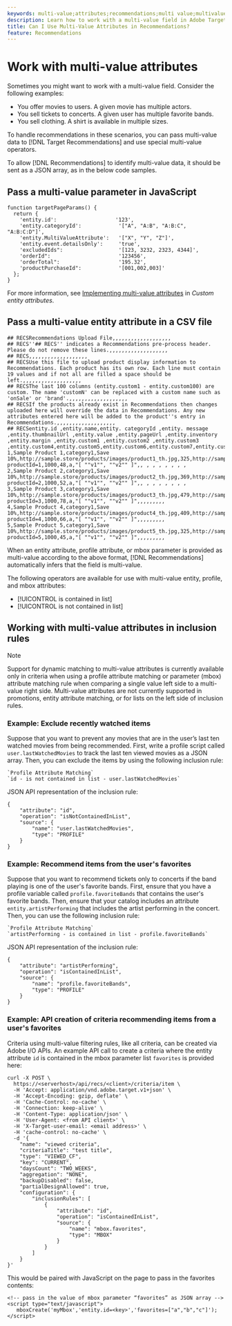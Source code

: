 ```yaml
---
keywords: multi-value;attributes;recommendations;multi value;multivalue;multi-value
description: Learn how to work with a multi-value field in Adobe Target Recommendations using special multi-value operators, for example, when recommending movies with multiple actors.
title: Can I Use Multi-Value Attributes in Recommendations?
feature: Recommendations
---
```


# Work with multi-value attributes

Sometimes you might want to work with a multi-value field. Consider the following examples:

* You offer movies to users. A given movie has multiple actors.
* You sell tickets to concerts. A given user has multiple favorite bands.
* You sell clothing. A shirt is available in multiple sizes.

To handle recommendations in these scenarios, you can pass multi-value data to [!DNL Target Recommendations] and use special multi-value operators.

To allow [!DNL Recommendations] to identify multi-value data, it should be sent as a JSON array, as in the below code samples.

## Pass a multi-value parameter in JavaScript

```
function targetPageParams() { 
  return { 
    'entity.id':                   '123', 
    'entity.categoryId':            '["A", "A:B", "A:B:C", "A:B:C:D"]',        
    'entity.MultiValueAttribute':   '["X", "Y", "Z"]', 
    'entity.event.detailsOnly':     'true', 
    'excludedIds":                  '[123, 3232, 2323, 4344]', 
    'orderId":                      '123456', 
    'orderTotal":                   '195.32', 
    'productPurchaseId":            '[001,002,003]' 
  }; 
}
```

For more information, see [Implementing multi-value attributes](/help/c-recommendations/c-products/custom-entity-attributes.md#section_80FEFE49E8AF415D99B739AA3CBA2A14) in *Custom entity attributes*.

## Pass a multi-value entity attribute in a CSV file

```
## RECSRecommendations Upload File,,,,,,,,,,,,,,,,,,,
## RECS''## RECS'' indicates a Recommendations pre-process header. Please do not remove these lines.,,,,,,,,,,,,,,,,,,,
## RECS,,,,,,,,,,,,,,,,,,,
## RECSUse this file to upload product display information to Recommendations. Each product has its own row. Each line must contain 19 values and if not all are filled a space should be left.,,,,,,,,,,,,,,,,,,,
## RECSThe last 100 columns (entity.custom1 - entity.custom100) are custom. The name 'customN' can be replaced with a custom name such as 'onSale' or 'brand'.,,,,,,,,,,,,,,,,,,,
## RECSIf the products already exist in Recommendations then changes uploaded here will override the data in Recommendations. Any new attributes entered here will be added to the product''s entry in Recommendations.,,,,,,,,,,,,,,,,,,,
## RECSentity.id ,entity.name,entity. categoryId ,entity. message ,entity.thumbnailUrl ,entity.value ,entity.pageUrl ,entity.inventory ,entity.margin ,entity.custom1 ,entity.custom2 ,entity.custom3 ,entity.custom4,entity.custom5,entity.custom6,entity.custom7,entity.custom8,entity.custom9,entity.custom10,
1,Sample Product 1,category1,Save 10%,http://sample.store/products/images/product1_th.jpg,325,http://sample.store/products/product_detail.jsp?productId=1,1000,48,a,"[ ""v1"", ""v2"" ]",, , , , , , , ,
2,Sample Product 2,category1,Save 10%,http://sample.store/products/images/product2_th.jpg,369,http://sample.store/products/product_detail.jsp?productId=2,1000,52,a,"[ ""v1"", ""v2"" ]",, , , , , , , ,
3,Sample Product 3,category1,Save 10%,http://sample.store/products/images/product3_th.jpg,479,http://sample.store/products/product_detail.jsp?productId=3,1000,78,a,"[ ""v1"", ""v2"" ]",,,,,,,,,
4,Sample Product 4,category1,Save 10%,http://sample.store/products/images/product4_th.jpg,409,http://sample.store/products/product_detail.jsp?productId=4,1000,66,a,"[ ""v1"", ""v2"" ]",,,,,,,,,
5,Sample Product 5,category1,Save 10%,http://sample.store/products/images/product5_th.jpg,325,http://sample.store/products/product_detail.jsp?productId=5,1000,45,a,"[ ""v1"", ""v2"" ]",,,,,,,,, 
```

When an entity attribute, profile attribute, or mbox parameter is provided as multi-value according to the above format, [!DNL Recommendations] automatically infers that the field is multi-value.

The following operators are available for use with multi-value entity, profile, and mbox attributes:

* [!UICONTROL is contained in list]
* [!UICONTROL is not contained in list]

## Working with multi-value attributes in inclusion rules

>[!NOTE]
>
>Support for dynamic matching to multi-value attributes is currently available only in criteria when using a profile attribute matching or parameter (mbox) attribute matching rule when comparing a single value left side to a multi-value right side. Multi-value attributes are not currently supported in promotions, entity attribute matching, or for lists on the left side of inclusion rules.

### Example: Exclude recently watched items

Suppose that you want to prevent any movies that are in the user’s last ten watched movies from being recommended. First, write a profile script called `user.lastWatchedMovies` to track the last ten viewed movies as a JSON array. Then, you can exclude the items by using the following inclusion rule:

```
`Profile Attribute Matching`
`id - is not contained in list - user.lastWatchedMovies`
```

JSON API representation of the inclusion rule:

```
{
    "attribute": "id",
    "operation": "isNotContainedInList",
    "source": {
        "name": "user.lastWatchedMovies",
        "type": "PROFILE"
    }
} 
```

### Example: Recommend items from the user's favorites

Suppose that you want to recommend tickets only to concerts if the band playing is one of the user's favorite bands. First, ensure that you have a profile variable called `profile.favoriteBands` that contains the user's favorite bands. Then, ensure that your catalog includes an attribute `entity.artistPerforming` that includes the artist performing in the concert. Then, you can use the following inclusion rule:

```
`Profile Attribute Matching`
`artistPerforming - is contained in list - profile.favoriteBands`
```

JSON API representation of the inclusion rule:

```
{
    "attribute": "artistPerforming",
    "operation": "isContainedInList",
    "source": {
        "name": "profile.favoriteBands",
        "type": "PROFILE"
    }
}
```

### Example: API creation of criteria recommending items from a user's favorites

Criteria using multi-value filtering rules, like all criteria, can be created via Adobe I/O APIs. An example API call to create a criteria where the entity attribute `id` is contained in the mbox parameter list `favorites` is provided here:

```
curl -X POST \
  https://<serverhost>/api/recs/<client>/criteria/item \
  -H 'Accept: application/vnd.adobe.target.v1+json' \
  -H 'Accept-Encoding: gzip, deflate' \
  -H 'Cache-Control: no-cache' \
  -H 'Connection: keep-alive' \
  -H 'Content-Type: application/json' \
  -H 'User-Agent: <from API client>' \
  -H 'X-Target-user-email: <email address>' \
  -H 'cache-control: no-cache' \
  -d '{
    "name": "viewed criteria",
    "criteriaTitle": "test title",
    "type": "VIEWED_CF",
    "key": "CURRENT",
    "daysCount": "TWO_WEEKS",
    "aggregation": "NONE",
    "backupDisabled": false,
    "partialDesignAllowed": true,
    "configuration": {
        "inclusionRules": [
            {
                "attribute": "id",
                "operation": "isContainedInList",
                "source": {
                    "name": "mbox.favorites",
                    "type": "MBOX"
                }
            }
        ]
    }
}'
```

This would be paired with JavaScript on the page to pass in the favorites contents:

```
<!-- pass in the value of mbox parameter “favorites” as JSON array -->
<script type="text/javascript">
   mboxCreate('myMbox','entity.id=<key>','favorites=["a","b","c"]');
</script>
```
